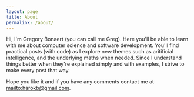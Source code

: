 ```yaml
---
layout: page
title: About
permalink: /about/
---
```


Hi, I'm Gregory Bonaert (you can call me Greg). Here you'll be able to learn with me about computer science and software development.
You'll find practical posts (with code) as I explore new themes such as aritificial intelligence, and the underlying maths when needed.
Since I understand things better when they're explained simply and with examples, I strive to make every post that way.

Hope you like it and if you have any comments contact me at <mailto:harokb@gmail.com>.
